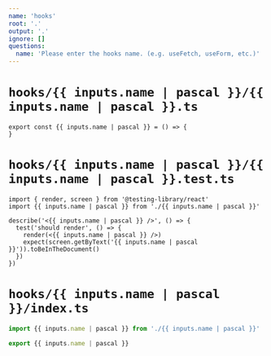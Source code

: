 ```yaml
---
name: 'hooks'
root: '.'
output: '.'
ignore: []
questions:
  name: 'Please enter the hooks name. (e.g. useFetch, useForm, etc.)'
---
```


# `hooks/{{ inputs.name | pascal }}/{{ inputs.name | pascal }}.ts`

```tsx
export const {{ inputs.name | pascal }} = () => {
}
```

# `hooks/{{ inputs.name | pascal }}/{{ inputs.name | pascal }}.test.ts`

```tsx
import { render, screen } from '@testing-library/react'
import {{ inputs.name | pascal }} from './{{ inputs.name | pascal }}'

describe('<{{ inputs.name | pascal }} />', () => {
  test('should render', () => {
    render(<{{ inputs.name | pascal }} />)
    expect(screen.getByText('{{ inputs.name | pascal }}')).toBeInTheDocument()
  })
})
```

# `hooks/{{ inputs.name | pascal }}/index.ts`

```ts
import {{ inputs.name | pascal }} from './{{ inputs.name | pascal }}'

export {{ inputs.name | pascal }}
```
